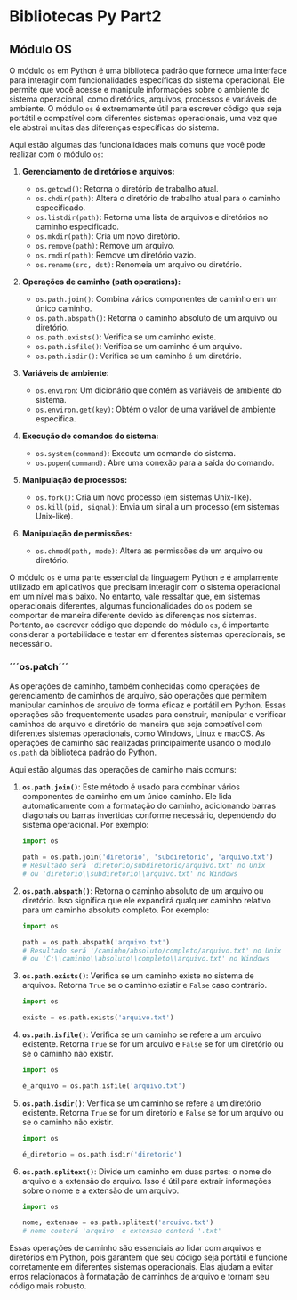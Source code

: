 # Bibliotecas Py Part2
## Módulo OS

O módulo `os` em Python é uma biblioteca padrão que fornece uma interface para interagir com funcionalidades específicas do sistema operacional. Ele permite que você acesse e manipule informações sobre o ambiente do sistema operacional, como diretórios, arquivos, processos e variáveis de ambiente. O módulo `os` é extremamente útil para escrever código que seja portátil e compatível com diferentes sistemas operacionais, uma vez que ele abstrai muitas das diferenças específicas do sistema.

Aqui estão algumas das funcionalidades mais comuns que você pode realizar com o módulo `os`:

1. **Gerenciamento de diretórios e arquivos:**
   - `os.getcwd()`: Retorna o diretório de trabalho atual.
   - `os.chdir(path)`: Altera o diretório de trabalho atual para o caminho especificado.
   - `os.listdir(path)`: Retorna uma lista de arquivos e diretórios no caminho especificado.
   - `os.mkdir(path)`: Cria um novo diretório.
   - `os.remove(path)`: Remove um arquivo.
   - `os.rmdir(path)`: Remove um diretório vazio.
   - `os.rename(src, dst)`: Renomeia um arquivo ou diretório.

2. **Operações de caminho (path operations):**
   - `os.path.join()`: Combina vários componentes de caminho em um único caminho.
   - `os.path.abspath()`: Retorna o caminho absoluto de um arquivo ou diretório.
   - `os.path.exists()`: Verifica se um caminho existe.
   - `os.path.isfile()`: Verifica se um caminho é um arquivo.
   - `os.path.isdir()`: Verifica se um caminho é um diretório.

3. **Variáveis de ambiente:**
   - `os.environ`: Um dicionário que contém as variáveis de ambiente do sistema.
   - `os.environ.get(key)`: Obtém o valor de uma variável de ambiente específica.

4. **Execução de comandos do sistema:**
   - `os.system(command)`: Executa um comando do sistema.
   - `os.popen(command)`: Abre uma conexão para a saída do comando.

5. **Manipulação de processos:**
   - `os.fork()`: Cria um novo processo (em sistemas Unix-like).
   - `os.kill(pid, signal)`: Envia um sinal a um processo (em sistemas Unix-like).

6. **Manipulação de permissões:**
   - `os.chmod(path, mode)`: Altera as permissões de um arquivo ou diretório.

O módulo `os` é uma parte essencial da linguagem Python e é amplamente utilizado em aplicativos que precisam interagir com o sistema operacional em um nível mais baixo. No entanto, vale ressaltar que, em sistemas operacionais diferentes, algumas funcionalidades do `os` podem se comportar de maneira diferente devido às diferenças nos sistemas. Portanto, ao escrever código que depende do módulo `os`, é importante considerar a portabilidade e testar em diferentes sistemas operacionais, se necessário.

### ´´´os.patch´´´

As operações de caminho, também conhecidas como operações de gerenciamento de caminhos de arquivo, são operações que permitem manipular caminhos de arquivo de forma eficaz e portátil em Python. Essas operações são frequentemente usadas para construir, manipular e verificar caminhos de arquivo e diretório de maneira que seja compatível com diferentes sistemas operacionais, como Windows, Linux e macOS. As operações de caminho são realizadas principalmente usando o módulo `os.path` da biblioteca padrão do Python.

Aqui estão algumas das operações de caminho mais comuns:

1. **`os.path.join()`**: Este método é usado para combinar vários componentes de caminho em um único caminho. Ele lida automaticamente com a formatação do caminho, adicionando barras diagonais ou barras invertidas conforme necessário, dependendo do sistema operacional. Por exemplo:

   ```python
   import os

   path = os.path.join('diretorio', 'subdiretorio', 'arquivo.txt')
   # Resultado será 'diretorio/subdiretorio/arquivo.txt' no Unix
   # ou 'diretorio\\subdiretorio\\arquivo.txt' no Windows
   ```

2. **`os.path.abspath()`**: Retorna o caminho absoluto de um arquivo ou diretório. Isso significa que ele expandirá qualquer caminho relativo para um caminho absoluto completo. Por exemplo:

   ```python
   import os

   path = os.path.abspath('arquivo.txt')
   # Resultado será '/caminho/absoluto/completo/arquivo.txt' no Unix
   # ou 'C:\\caminho\\absoluto\\completo\\arquivo.txt' no Windows
   ```

3. **`os.path.exists()`**: Verifica se um caminho existe no sistema de arquivos. Retorna `True` se o caminho existir e `False` caso contrário.

   ```python
   import os

   existe = os.path.exists('arquivo.txt')
   ```

4. **`os.path.isfile()`**: Verifica se um caminho se refere a um arquivo existente. Retorna `True` se for um arquivo e `False` se for um diretório ou se o caminho não existir.

   ```python
   import os

   é_arquivo = os.path.isfile('arquivo.txt')
   ```

5. **`os.path.isdir()`**: Verifica se um caminho se refere a um diretório existente. Retorna `True` se for um diretório e `False` se for um arquivo ou se o caminho não existir.

   ```python
   import os

   é_diretorio = os.path.isdir('diretorio')
   ```

6. **`os.path.splitext()`**: Divide um caminho em duas partes: o nome do arquivo e a extensão do arquivo. Isso é útil para extrair informações sobre o nome e a extensão de um arquivo.

   ```python
   import os

   nome, extensao = os.path.splitext('arquivo.txt')
   # nome conterá 'arquivo' e extensao conterá '.txt'
   ```

Essas operações de caminho são essenciais ao lidar com arquivos e diretórios em Python, pois garantem que seu código seja portátil e funcione corretamente em diferentes sistemas operacionais. Elas ajudam a evitar erros relacionados à formatação de caminhos de arquivo e tornam seu código mais robusto.
